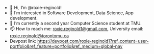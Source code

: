 - 👋 Hi, I’m @roxie-reginold!
- 👀 I’m interested in Software Development, Data Science, App development.
- 🌱 I’m currently a second year Computer Science student at TMU.
- 📫 How to reach me: roxie.reginold1@gmail.com, University email: roxie.reginold@torontomu.ca
- Devpost link: https://devpost.com/roxie-reginold1?ref_content=user-portfolio&ref_feature=portfolio&ref_medium=global-nav

<!---
roxie-reginold/roxie-reginold is a ✨ special ✨ repository because its `README.md` (this file) appears on your GitHub profile.
You can click the Preview link to take a look at your changes.
--->
